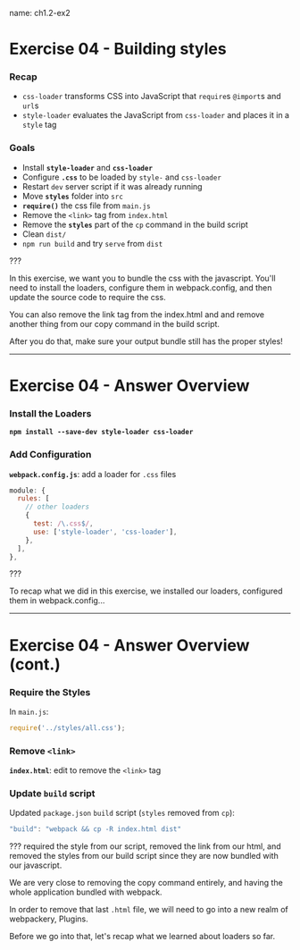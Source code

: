 name: ch1.2-ex2
# Exercise 04 - Building styles

### Recap

- `css-loader` transforms CSS into JavaScript that `require`s `@import`s and `url`s
- `style-loader` evaluates the JavaScript from `css-loader` and places it in a `style` tag

### Goals

- Install **`style-loader`** and **`css-loader`**
- Configure **`.css`** to be loaded by `style-` and `css-loader`
- Restart `dev` server script if it was already running
- Move **`styles`** folder into `src`
- **`require()`** the css file from `main.js`
- Remove the `<link>` tag from `index.html`
- Remove the **`styles`** part of the `cp` command in the build script
- Clean `dist/`
- `npm run build` and try `serve` from `dist`

???

In this exercise, we want you to bundle the css with the javascript.  You'll need to install the loaders, configure them in webpack.config, and then update the source code to require the css.

You can also remove the link tag from the index.html and and remove another
thing from our copy command in the build script.

After you do that, make sure your output bundle still has the proper styles!

---

# Exercise 04 - Answer Overview

### Install the Loaders

**`npm install --save-dev style-loader css-loader`**

### Add Configuration

**`webpack.config.js`**: add a loader for `.css` files

```js
module: {
  rules: [
    // other loaders
    {
      test: /\.css$/,
      use: ['style-loader', 'css-loader'],
    },
  ],
},
```

???

To recap what we did in this exercise, we installed our loaders, configured them in webpack.config...

---

# Exercise 04 - Answer Overview (cont.)

### Require the Styles

In `main.js`:

```js
require('../styles/all.css');
```


### Remove `<link>`

**`index.html`**: edit to remove the `<link>` tag


### Update `build` script

Updated `package.json` `build` script (`styles` removed from `cp`):

```js
"build": "webpack && cp -R index.html dist"
```

???
required the style from our script, removed the link from our html, and removed the styles from our build script since they are now bundled with our javascript.

We are very close to removing the copy command entirely, and having the whole application bundled with webpack.

In order to remove that last `.html` file, we will need to go into a new realm of webpackery, Plugins.

Before we go into that, let's recap what we learned about loaders so far.
